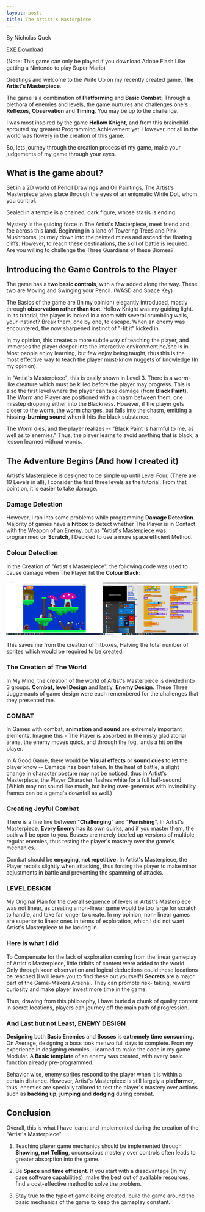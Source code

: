 ```yaml
---
layout: posts
title: The Artist's Masterpiece
---
```


By Nicholas Quek

[EXE Download](../projects/2020-05-11-artists-masterpiece/Artists-Masterpiece.exe) 

(Note: This game can only be played if you download Adobe Flash Like getting a Nintendo to play Super Mario)

Greetings and welcome to the Write Up on my recently created game, **The Artist's Masterpiece**.

The game is a combination of **Platforming** and **Basic Combat**. Through a plethora of enemies and levels, the game nurtures and challenges one's **Reflexes**, **Observation** and **Timing**. You may be up to the challenge.

I was most inspired by the game **Hollow Knight**, and from this brainchild sprouted my greatest Programming Achievement yet. However, not all in the world was flowery in the creation of this game.

So, lets journey through the creation process of my game, make your judgements of my game through your eyes.

## What is the game about?

Set in a 2D world of Pencil Drawings and Oil Paintings, The Artist's Masterpiece takes place through the eyes of an enigmatic White Dot, whom you control.

Sealed in a temple is a chained, dark figure, whose stasis is ending.

Mystery is the guiding force in The Artist's Masterpiece, meet friend and foe across this land. Beginning in a land of Towering Trees and Pink Mushrooms, journey down into the painted mines and ascend the floating cliffs. However, to reach these destinations, the skill of battle is required. Are you willing to challenge the Three Guardians of these Biomes?

## Introducing the Game Controls to the Player

The game has a **two basic controls**, with a few added along the way. These two are Moving and Swinging your Pencil. (WASD and Space Key)

The Basics of the game are (In my opinion) elegantly introduced, mostly through **observation rather than text**. Hollow Knight was my guiding light. In its tutorial, the player is locked in a room with several crumbling walls, your instinct? Break them, one by one, to escape. When an enemy was encountered, the now sharpened instinct of "Hit it" kicked in.

In my opinion, this creates a more subtle way of teaching the player, and immerses the player deeper into the interactive environment he/she is in. Most people enjoy learning, but few enjoy being taught, thus this is the most effective way to teach the player must-know nuggets of knowledge (In my opinion).

In "Artist's Masterpiece", this is easily shown in Level 3. There is a worm-like creature which must be killed before the player may progress. This is also the first level where the player can take damage (from **Black Paint**). The Worm and Player are positioned with a chasm between them, one misstep dropping either into the Blackness. However, if the player gets closer to the worm, the worm charges, but falls into the chasm, emitting a **hissing-burning sound** when it hits the black substance.

The Worm dies, and the player realizes -- "Black Paint is harmful to me, as well as to enemies." Thus, the player learns to avoid anything that is black, a lesson learned without words.

## The Adventure Begins (And how I created it)

Artist's Masterpiece is designed to be simple up until Level Four, (There are 19 Levels in all), I consider the first three levels as the tutorial. From that point on, it is easier to take damage.

### Damage Detection

However, I ran into some problems while programming **Damage Detection**. Majority of games have a **hitbox** to detect whether The Player is in Contact with the Weapon of an Enemy, but as "Artist's Masterpiece was programmed on **Scratch**, I Decided to use a more space efficient Method.

### Colour Detection
In the Creation of "Artist's Masterpiece", the following code was used to cause damage when The Player hit the **Colour Black:**

![](../projects/2020-05-11-artists-masterpiece/image001.png)

This saves me from the creation of hitboxes, Halving the total number of sprites which would be required to be created.

### The Creation of The World

In My Mind, the creation of the world of Artist's Masterpiece is divided into 3 groups. **Combat, level Design** and lastly, **Enemy Design**. These Three Juggernauts of game design were each remembered for the challenges that they presented me.

### COMBAT

In Games with combat, **animation** and **sound** are extremely important elements. Imagine this - The Player is absorbed in the misty gladiatorial arena, the enemy moves quick, and through the fog, lands a hit on the player.

In A Good Game, there would be **Visual effects** or **sound cues** to let the player know -- Damage has been taken. In the heat of battle, a slight change in character posture may not be noticed, thus in Artist's Masterpiece, the Player Character flashes white for a full half-second (Which may not sound like much, but being over-generous with invincibility frames can be a game's downfall as well.)

### Creating Joyful Combat

There is a fine line between "**Challenging**" and "**Punishing**", In Artist's Masterpiece, **Every Enemy** has its own quirks, and if you master them, the path will be open to you. Bosses are merely beefed up versions of multiple regular enemies, thus testing the player's mastery over the game's mechanics.

Combat should be **engaging, not repetitive.** In Artist's Masterpiece, the Player recoils slightly when attacking, thus forcing the player to make minor adjustments in battle and preventing the spamming of attacks.

### LEVEL DESIGN

My Original Plan for the overall sequence of levels in Artist's Masterpiece was not linear, as creating a non-linear game would be too large for scratch to handle, and take far longer to create. In my opinion, non- linear games are superior to linear ones in terms of exploration, which I did not want Artist's Masterpiece to be lacking in.

### Here is what I did

To Compensate for the lack of exploration coming from the linear gameplay of Artist's Masterpiece, little tidbits of content were added to the world. Only through keen observation and logical deductions could these locations be reached (I will leave you to find these out yourself!) **Secrets** are a major part of the Game-Makers Arsenal. They can promote risk- taking, reward curiosity and make player invest more time in the game.

Thus, drawing from this philosophy, I have buried a chunk of quality content in secret locations, players can journey off the main path of progression.

### And Last but not Least, ENEMY DESIGN

**Designing** both **Basic Enemies** and **Bosses** is **extremely time consuming.** On Average, designing a boss took me two full days to complete. From my experience in designing enemies, I learned to make the code in my game Modular. A **Basic template** of an enemy was created, with every basic function already pre-programmed.

Behavior wise, enemy sprites respond to the player when it is within a certain distance. However, Artist's Masterpiece Is still largely a **platformer**, thus, enemies are specially tailored to test the player's mastery over actions such as **backing up**, **jumping** and **dodging** during combat.


## Conclusion
Overall, this is what I have learnt and implemented during the creation of the "Artist's Masterpiece"

1.  Teaching player game mechanics should be implemented through **Showing, not Telling**, unconscious mastery over controls often leads to greater absorption into the game.

2.  Be **Space** and **time efficient**. If you start with a disadvantage (In my case software capabilities), make the best out of available resources, find a cost-effective method to solve the problem.

3.  Stay true to the type of game being created, build the game around the basic mechanics of the game to keep the gameplay constant.
